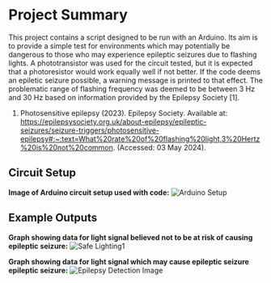# Project Summary

This project contains a script designed to be run with an Arduino. Its aim is to provide a simple test for 
environments which may potentially be dangerous to those who may experience epileptic seizures
due to flashing lights. A phototransistor was used for the circuit tested, but it is expected that
a photoresistor would work equally well if not better. If the code deems an epiletic seizure possible,
a warning message is printed to that effect. The problematic range of flashing frequency was deemed to be between 3 Hz and 30 Hz based on information provided by the Epilepsy Society [1].

1. Photosensitive epilepsy (2023). Epilepsy Society. Available at: https://epilepsysociety.org.uk/about-epilepsy/epileptic-seizures/seizure-triggers/photosensitive-epilepsy#:~:text=What%20rate%20of%20flashing%20light,3%20Hertz%20is%20not%20common. (Accessed: 03 May 2024).

## Circuit Setup
**Image of Arduino circuit setup used with code:**
![Arduino Setup](https://github.com/JoelANB/Arduino-Projects/assets/60829930/7bac204b-c291-4dee-a929-a360dbc94d88)


## Example Outputs
**Graph showing data for light signal believed not to be at risk of causing epileptic seizure:**
![Safe Lighting1](https://github.com/JoelANB/Arduino-Projects/assets/60829930/cb5121cd-15ed-45db-a4fb-77b492a33504)

**Graph showing data for light signal which may cause epileptic seizure epileptic seizure:**
![Epilepsy Detection Image](https://github.com/JoelANB/Arduino-Projects/assets/60829930/7d812796-12ad-4b1c-aebb-edb66839a39e)

